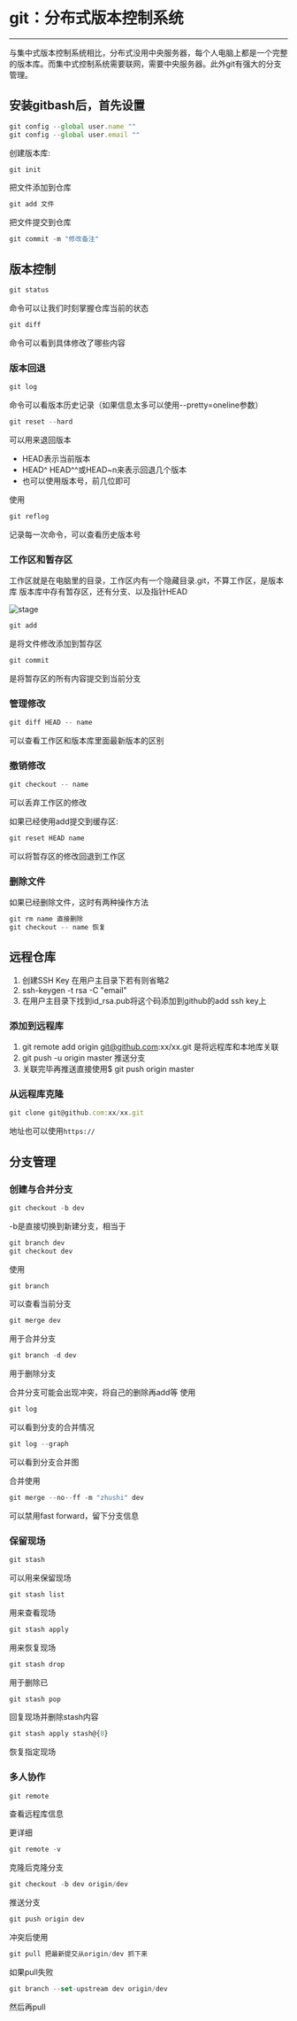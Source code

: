 # git：分布式版本控制系统

---

与集中式版本控制系统相比，分布式没用中央服务器，每个人电脑上都是一个完整的版本库。而集中式控制系统需要联网，需要中央服务器。此外git有强大的分支管理。

## 安装gitbash后，首先设置

```javascript
git config --global user.name ""
git config --global user.email ""
```

创建版本库:

```javascript
git init
```

把文件添加到仓库

```javascript
git add 文件
```

把文件提交到仓库

```javascript
git commit -m "修改备注"
```

## 版本控制

```javascript
git status
```

命令可以让我们时刻掌握仓库当前的状态

```javascript
git diff
```

命令可以看到具体修改了哪些内容

### 版本回退

```javascript
git log
```

命令可以看版本历史记录（如果信息太多可以使用--pretty=oneline参数）

```javascript
git reset --hard
```

可以用来退回版本

* HEAD表示当前版本
* HEAD^ HEAD^^或HEAD~n来表示回退几个版本
* 也可以使用版本号，前几位即可

使用

```javascript
git reflog
```

记录每一次命令，可以查看历史版本号

### 工作区和暂存区

工作区就是在电脑里的目录，工作区内有一个隐藏目录.git，不算工作区，是版本库
版本库中存有暂存区，还有分支、以及指针HEAD

![stage](static/img/stage.png)

```javascript
git add
```

是将文件修改添加到暂存区

```javascript
git commit
```

是将暂存区的所有内容提交到当前分支

### 管理修改

```javascript
git diff HEAD -- name
```

可以查看工作区和版本库里面最新版本的区别

### 撤销修改

```javascript
git checkout -- name
```

可以丢弃工作区的修改

如果已经使用add提交到缓存区:

```javascript
git reset HEAD name
```

可以将暂存区的修改回退到工作区

### 删除文件

如果已经删除文件，这时有两种操作方法

```javascript
git rm name 直接删除
git checkout -- name 恢复
```

## 远程仓库

1. 创建SSH Key 在用户主目录下若有则省略2
1. ssh-keygen -t rsa -C "email"
1. 在用户主目录下找到id_rsa.pub将这个码添加到github的add ssh key上

### 添加到远程库

1. git remote add origin git@github.com:xx/xx.git 是将远程库和本地库关联
1. git push -u origin master 推送分支
1. 关联完毕再推送直接使用$ git push origin master

### 从远程库克隆

```javascript
git clone git@github.com:xx/xx.git
```

地址也可以使用`https://`

## 分支管理

### 创建与合并分支

```javascript
git checkout -b dev
```

-b是直接切换到新建分支，相当于

```javascript
git branch dev
git checkout dev
```

使用

```javascript
git branch
```

可以查看当前分支

```javascript
git merge dev
```

用于合并分支

```javascript
git branch -d dev
```

用于删除分支

合并分支可能会出现冲突，将自己的删除再add等
使用

```javascript
git log
```

可以看到分支的合并情况

```javascript
git log --graph
```

可以看到分支合并图

合并使用

```javascript
git merge --no--ff -m "zhushi" dev
```

可以禁用fast forward，留下分支信息

### 保留现场

```javascript
git stash
```

可以用来保留现场

```javascript
git stash list
```

用来查看现场

```javascript
git stash apply
```

用来恢复现场

```javascript
git stash drop
```

用于删除已

```javascript
git stash pop
```

回复现场并删除stash内容

```javascript
git stash apply stash@{0}
```

恢复指定现场

### 多人协作

```javascript
git remote
```

查看远程库信息

更详细

```javascript
git remote -v
```

克隆后克隆分支

```javascript
git checkout -b dev origin/dev
```

推送分支

```javascript
git push origin dev
```

冲突后使用

```javascript
git pull 把最新提交从origin/dev 抓下来
```

如果pull失败

```javascript
git branch --set-upstream dev origin/dev
```

然后再pull